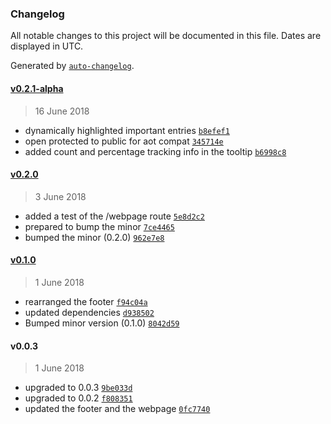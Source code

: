 ### Changelog
All notable changes to this project will be documented in this file. Dates are displayed in UTC.

Generated by [`auto-changelog`](https://github.com/CookPete/auto-changelog).

#### [v0.2.1-alpha](https://github.com/Yrkki/cv-generator-fe/compare/v0.2.0...v0.2.1-alpha)
> 16 June 2018
- dynamically highlighted important entries [`b8efef1`](https://github.com/Yrkki/cv-generator-fe/commit/b8efef1033a740cdbd0502abc6dd2ac5cf0b6b6d)
- open protected to public for aot compat [`345714e`](https://github.com/Yrkki/cv-generator-fe/commit/345714e4d056027c52a7ca31b6132472b5c35055)
- added count and percentage tracking info in the tooltip [`b6998c8`](https://github.com/Yrkki/cv-generator-fe/commit/b6998c8a154f215361e3291858d1b1665b0834ad)

#### [v0.2.0](https://github.com/Yrkki/cv-generator-fe/compare/v0.1.0...v0.2.0)
> 3 June 2018
- added a test of the /webpage route [`5e8d2c2`](https://github.com/Yrkki/cv-generator-fe/commit/5e8d2c2296a148785ec487f3591146d279efcc2a)
- prepared to bump the minor [`7ce4465`](https://github.com/Yrkki/cv-generator-fe/commit/7ce4465da11f99a741b540af50b0ce25149b5549)
- bumped the minor (0.2.0) [`962e7e8`](https://github.com/Yrkki/cv-generator-fe/commit/962e7e8c48921c04cb6e76e380fba827956fd984)

#### [v0.1.0](https://github.com/Yrkki/cv-generator-fe/compare/v0.0.3...v0.1.0)
> 1 June 2018
- rearranged the footer [`f94c04a`](https://github.com/Yrkki/cv-generator-fe/commit/f94c04aadc2333dcc39cea6a704d323b50268198)
- updated dependencies [`d938502`](https://github.com/Yrkki/cv-generator-fe/commit/d938502e70af9c8367b8c9a60397d3c767560ae4)
- Bumped minor version (0.1.0) [`8042d59`](https://github.com/Yrkki/cv-generator-fe/commit/8042d591522534880dc748ccc1c0294ed2a11563)

#### v0.0.3
> 1 June 2018
- upgraded to 0.0.3 [`9be033d`](https://github.com/Yrkki/cv-generator-fe/commit/9be033dad1f8956e59f5580e7016faa0884454ac)
- upgraded to 0.0.2 [`f808351`](https://github.com/Yrkki/cv-generator-fe/commit/f808351ab1f57855cf9522e0b104c9936187383a)
- updated the footer and the webpage [`0fc7740`](https://github.com/Yrkki/cv-generator-fe/commit/0fc7740549f8ab9bc7eddb3f60000e8c1d268344)

